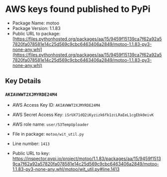 # AWS keys found published to PyPi

* Package Name: motoo
* Package Version: 1.1.83
* Public URL to package: [https://files.pythonhosted.org/packages/aa/15/9459f15139ca7f62a92a57820fa078581e14c25d569c9cbc6463406a2849/motoo-1.1.83-py3-none-any.whl](https://files.pythonhosted.org/packages/aa/15/9459f15139ca7f62a92a57820fa078581e14c25d569c9cbc6463406a2849/motoo-1.1.83-py3-none-any.whl)

## Key Details

### `AKIAVWWT2XJMYRDE24M4`

* AWS Access Key ID: `AKIAVWWT2XJMYRDE24M4`
* AWS Secret Access Key: `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` 
* AWS role name: `user/S3TempUploader`
* File in package: `motoo/wit_util.py`
* Line number: `1413`

* Public URL to key: https://inspector.pypi.io/project/motoo/1.1.83/packages/aa/15/9459f15139ca7f62a92a57820fa078581e14c25d569c9cbc6463406a2849/motoo-1.1.83-py3-none-any.whl/motoo/wit_util.py#line.1413


